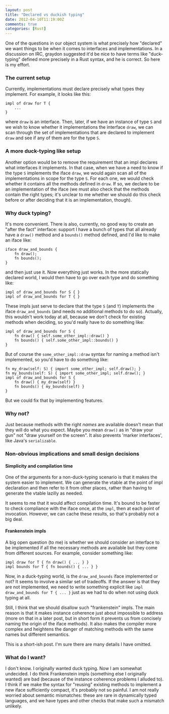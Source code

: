 ```yaml
---
layout: post
title: "Declared vs duckish typing"
date: 2012-04-10T11:19:00Z
comments: true
categories: [Rust]
---
```


One of the questions in our object system is what precisely how
"declared" we want things to be when it comes to interfaces and
implementations.  In a discussion on IRC, graydon suggested it'd
be nice to have terms like "duck-typing" defined more precisely in
a Rust syntax, and he is correct.  So here is my effort.

### The current setup

Currently, implementations must declare precisely what types they
implement.  For example, it looks like this:

    impl of draw for T {
        ...
    }
    
where `draw` is an interface.  Then, later, if we have an instance of
type `S` and we wish to know whether it implementations the interface
`draw`, we can scan through the set of implementations that are
declared to implement `draw` and see if any of them are for the type
`S`.

### A more duck-typing like setup

Another option would be to remove the requirement that an impl
declares what interfaces it implements.  In that case, when we have a
need to know if the type `S` implements the iface `draw`, we would
again scan all of the implementations in scope for the type `S`.  For
each one, we would check whether it contains all the methods defined
in `draw`.  If so, we declare to be an implementation of the iface (we
must also check that the methods contain the right types; it's unclear
to me whether we should do this check before or after deciding that it
is an implementation, though).

### Why duck typing?

It's more convenient.  There is also, currently, no good way to create
an "after the fact" interface: support I have a bunch of types that
all already have a `draw()` method and a `bounds()` method defined,
and I'd like to make an iface like:

    iface draw_and_bounds {
        fn draw();
        fn bounds();
    }
    
and then just use it.  Now everything just works.  In the more statically
declared world, I would then have to go over each type and do something
like:

    impl of draw_and_bounds for S { }
    impl of draw_and_bounds for T { }
    
These impls just serve to declare that the type `S` (and `T`)
implements the iface `draw_and_bounds` (and needs no additional
methods to do so).  Actually, this wouldn't work today at all, because
we don't check for existing methods when deciding, so you'd really have
to do something like:

    impl of draw_and_bounds for S {
        fn draw() { self.some_other_impl::draw() }
        fn bounds() { self.some_other_impl::bounds() }
    }
    
But of course the `some_other_impl::draw` syntax for naming a method
isn't implemented, so you'd have to do something like:

    fn my_draw(self: S) { import some_other_impl; self.draw(); }
    fn my_bounds(self: S) { import some_other_impl; self.draw(); }
    impl of draw_and_bounds for S {
        fn draw() { my_draw(self) }
        fn bounds() { my_bounds(self) }
    }

But we could fix that by implementing features.

### Why not?

Just because methods with the right *names* are available doesn't mean
that they will do what you expect.  Maybe you mean `draw()` as in
"draw your gun" not "draw yourself on the screen".  It also prevents
'marker interfaces', like Java's `serializable`.

### Non-obvious implications and small design decisions

#### Simplicity and compilation time

One of the arguments for a non-duck-typing scenario is that it makes
the system easier to implement.  We can generate the vtable at the
point of impl declaration and then refer to it from other places,
rather than having to generate the vtable lazilly as needed.  

It seems to me that it would affect compilation time.  It's bound to
be faster to check compliance with the iface once, at the `impl`, then
at each point of invocation.  However, we can cache these results, so
that's probably not a big deal.

#### Frankenstein impls

A big open question (to me) is whether we should consider an interface
to be implemented if all the necessary methods are available but they
come from different sources.  For example, consider something like:

    impl draw for T { fn draw() { ... } }
    impl bounds for T { fn bounds() { ... } }

Now, in a duck-typing world, is the `draw_and_bounds` iface
implemented or not?  It seems to involve a similar set of tradeoffs.
If the answer is that they are not implemented, we need to write
something explicit like `impl draw_and_bounds for T { ... }` just as
we had to do when not using duck typing at all.

Still, I think that we should disallow such "frankenstein" impls.  The
main reason is that it makes instance coherence just about impossible
to address (more on that in a later post, but in short form it
prevents us from concisely naming the origin of the iface methods).
It also makes the compiler more complex and heightens the danger of
matching methods with the same names but different semantics.

This is a short-ish post.  I'm sure there are many details I have
omitted.

### What do I want?

I don't know.  I originally wanted duck typing.  Now I am somewhat
undecided.  I do think Frankenstein impls (something else I originally
wanted) are bad (because of the instance coherence problems I alluded
to).  I think if we make the syntax for "reusing" existing methods to
implement a new iface sufficiently compact, it's probably not so
painful.  I am not really worried about semantic mismatches: these are
rare in dynamically typed languages, and we have types and other
checks that make such a mismatch unlikely.
